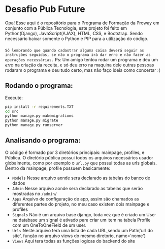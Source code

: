 # Desafio Pub Future

Opa! Esse aqui é o repositório para o Programa de Formação da Proway em conjunto com a Pública Tecnologia, este projeto foi feito em Python(Django), JavaScript(AJAX), HTML, CSS, e Bootstrap. Sendo necessário baixar somente o Python e PIP para a utilização do código. 
###
```Só lembrando que quando cadastrar alguma coisa deverá seguir as instruções seguidas, se não o programa irá dar erro e não fazer as operações necessárias.```
Ps: Um amigo tentou rodar um programa e deu um *erro* na criação da receita, e só deu erro na maquina dele outras pessoas rodaram o programa e deu tudo certo, mas não faço ideia como concertar :(

## Rodando o programa:
Execute:
```bash
pip install -r requirements.TXT
cd src
python manage.py makemigrations
python manage.py migrate
python manage.py runserver
```
## Analisando o programa:
O código é formado por 3 diretórios principais: mainpage, profiles, e Pública. O diretório pública possui todos os arquivos necessários usador globalmente, como por exemplo o ```url.py``` que possui todas as urls globais. Dentro da mainpage, profile possuem basicamente:
- ```Models``` Nesse arquivo aonde sera declarado as tabelas do banco de dados
- ```Admin``` Nesse arquivo aonde sera declarado as tabelas que serão mostradas no ```/admin/```
- ```Apps``` Arquivo de configuração de app, assim são chamados as diferentes partes do projeto, no meu caso existem dois mainpage e profiles
- ```Signals``` Não é um arquivo base django, toda vez que é criado um User na database um signal é ativado para criar um item na tabela Profile com um OneToOneField de um user.
- ```Urls``` Neste arquivo terá uma lista de cada URL,sendo um Path('url do site', função no arquivo views do mesmo diretorio, name='nome')
- ```Views``` Aqui tera todas as funções logicas do backend do site
